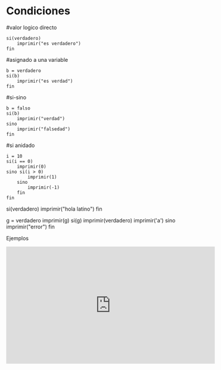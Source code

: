 # Condiciones

#valor logico directo

```
si(verdadero)
    imprimir("es verdadero")
fin
```

#asignado a una variable
```
b = verdadero
si(b)
    imprimir("es verdad")
fin
```

#si-sino
```
b = falso
si(b)
    imprimir("verdad")
sino
    imprimir("falsedad")
fin
```

#si anidado
```
i = 10
si(i == 0)
    imprimir(0)
sino si(i > 0)
        imprimir(1)
    sino
        imprimir(-1)
    fin
fin
```

si(verdadero)
    imprimir("hola latino")
fin

g = verdadero
imprimir(g)
si(g)
    imprimir(verdadero)
    imprimir('a')
sino
    imprimir("error")
fin

Ejemplos
<iframe width="560" height="315" src="https://www.youtube.com/embed/GoPpFjNJfVE" frameborder="0" allowfullscreen></iframe>

